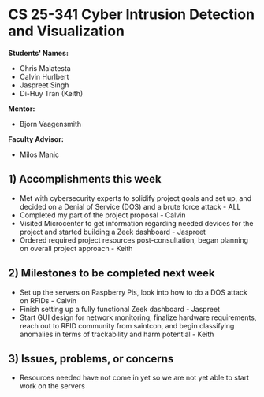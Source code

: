 # CS 25-341 Cyber Intrusion Detection and Visualization

**Students' Names:**
* Chris Malatesta  
* Calvin Hurlbert  
* Jaspreet Singh  
* Di-Huy Tran (Keith)

**Mentor:**
* Bjorn Vaagensmith

**Faculty Advisor:**
* Milos Manic

## 1) Accomplishments this week ##
* Met with cybersecurity experts to solidify project goals and set up, and decided on a Denial of Service (DOS) and a brute force attack - ALL
* Completed my part of the project proposal - Calvin
* Visited Microcenter to get information regarding needed devices for the project and started building a Zeek dashboard - Jaspreet
* Ordered required project resources post-consultation, began planning on overall project approach - Keith

## 2) Milestones to be completed next week ##
*  Set up the servers on Raspberry Pis, look into how to do a DOS attack on RFIDs - Calvin
*  Finish setting up a fully functional Zeek dashboard - Jaspreet
*  Start GUI design for network monitoring, finalize hardware requirements, reach out to RFID community from saintcon, and begin classifying anomalies in terms of trackability and harm potential - Keith

## 3) Issues, problems, or concerns ##
* Resources needed have not come in yet so we are not yet able to start work on the servers
